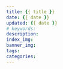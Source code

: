 ```yaml
---
title: {{ title }}
date: {{ date }}
updated: {{ date }}
# keywords: 
description:
index_img:
banner_img:
tags:
categories:
---
```

